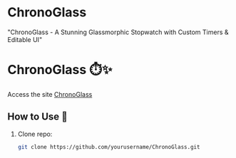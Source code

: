 # ChronoGlass
"ChronoGlass - A Stunning Glassmorphic Stopwatch with Custom Timers & Editable UI"

# ChronoGlass ⏱️✨

Access the site <a href=" https://jagv091205.github.io/ChronoGlass/"> ChronoGlass</a>

## How to Use 🚀
1. Clone repo:
   ```bash
   git clone https://github.com/yourusername/ChronoGlass.git
